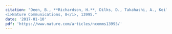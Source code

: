 ```yaml
---
citation: "Deen, B., **Richardson, H.**, Dilks, D., Takahashi, A., Keil, B., Wald, L., Kanwisher, N., Saxe, R. (2017). Category-sensitive visual cortex in human infants. 
<i>Nature Communications, 8</i>, 13995."
date: '2017-01-10'
pdf: 'https://www.nature.com/articles/ncomms13995/'
---
```

